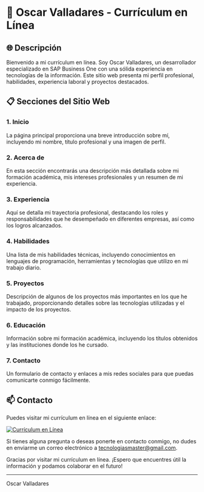 # 📄 Oscar Valladares - Currículum en Línea

## 🌐 Descripción

Bienvenido a mi currículum en línea. Soy Oscar Valladares, un desarrollador especializado en SAP Business One con una sólida experiencia en tecnologías de la información. Este sitio web presenta mi perfil profesional, habilidades, experiencia laboral y proyectos destacados.

## 📋 Secciones del Sitio Web

### 1. Inicio
La página principal proporciona una breve introducción sobre mí, incluyendo mi nombre, título profesional y una imagen de perfil.

### 2. Acerca de
En esta sección encontrarás una descripción más detallada sobre mi formación académica, mis intereses profesionales y un resumen de mi experiencia.

### 3. Experiencia
Aquí se detalla mi trayectoria profesional, destacando los roles y responsabilidades que he desempeñado en diferentes empresas, así como los logros alcanzados.

### 4. Habilidades
Una lista de mis habilidades técnicas, incluyendo conocimientos en lenguajes de programación, herramientas y tecnologías que utilizo en mi trabajo diario.

### 5. Proyectos
Descripción de algunos de los proyectos más importantes en los que he trabajado, proporcionando detalles sobre las tecnologías utilizadas y el impacto de los proyectos.

### 6. Educación
Información sobre mi formación académica, incluyendo los títulos obtenidos y las instituciones donde los he cursado.

### 7. Contacto
Un formulario de contacto y enlaces a mis redes sociales para que puedas comunicarte conmigo fácilmente.

## 📫 Contacto

Puedes visitar mi currículum en línea en el siguiente enlace:

[![Currículum en Línea](https://img.shields.io/badge/Visitar-Currículum%20en%20Línea-brightgreen?style=for-the-badge&logo=netlify)](https://oscarvalladarescv.netlify.app/)

Si tienes alguna pregunta o deseas ponerte en contacto conmigo, no dudes en enviarme un correo electrónico a [tecnologiasmaster@gmail.com](mailto:tecnologiasmaster@gmail.com).

Gracias por visitar mi currículum en línea. ¡Espero que encuentres útil la información y podamos colaborar en el futuro!

---

Oscar Valladares
